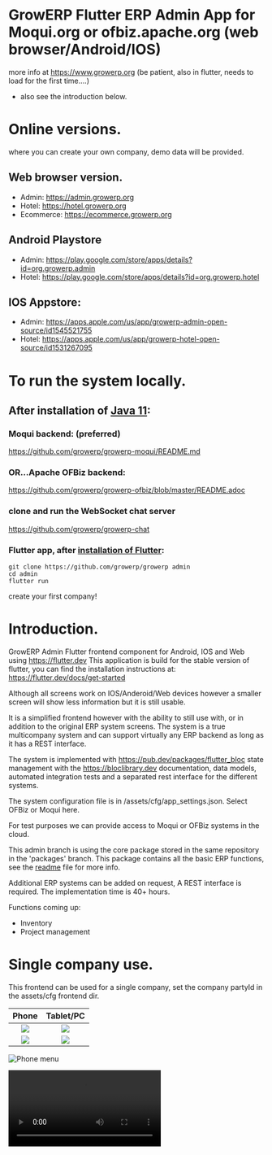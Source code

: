 # GrowERP Flutter ERP Admin App for Moqui.org or ofbiz.apache.org (web browser/Android/IOS)

more info at https://www.growerp.org (be patient, also in flutter, needs to load for the first time....)

- also see the introduction below.

# Online versions.
where you can create your own company, demo data will be provided.
## Web browser version.
- Admin: https://admin.growerp.org
- Hotel: https://hotel.growerp.org
- Ecommerce: https://ecommerce.growerp.org

## Android Playstore
- Admin: https://play.google.com/store/apps/details?id=org.growerp.admin
- Hotel: https://play.google.com/store/apps/details?id=org.growerp.hotel

## IOS Appstore:
- Admin: https://apps.apple.com/us/app/growerp-admin-open-source/id1545521755
- Hotel: https://apps.apple.com/us/app/growerp-hotel-open-source/id1531267095

# To run the system locally.
## After installation of [Java 11](https://openjdk.java.net/install/):
  
### Moqui backend: (preferred)
  https://github.com/growerp/growerp-moqui/README.md

### OR...Apache OFBiz backend:
  https://github.com/growerp/growerp-ofbiz/blob/master/README.adoc

### clone and run the WebSocket chat server
  https://github.com/growerp/growerp-chat  

### Flutter app, after [installation of Flutter](https://flutter.dev/docs/get-started/install):
```
git clone https://github.com/growerp/growerp admin
cd admin
flutter run
```
create your first company!

# Introduction.
GrowERP Admin Flutter frontend component for Android, IOS and Web using https://flutter.dev This application is build for the stable version of flutter, you can find the installation instructions at: https://flutter.dev/docs/get-started

Although all screens work on IOS/Anderoid/Web devices however a smaller screen will show less information but it is still usable.

It is a simplified frontend however with the ability to still use with, or in addition to the original ERP system screens.
The system is a true multicompany system and can support virtually any ERP backend as long as it has a REST interface.

The system is implemented with https://pub.dev/packages/flutter_bloc state management with the https://bloclibrary.dev documentation, data models, automated integration tests and a separated rest interface for the different systems. 

The system configuration file is in /assets/cfg/app_settings.json. Select OFBiz or Moqui here.

For test purposes we can provide access to Moqui or OFBiz systems in the cloud.

This admin branch is using the core package stored in the same repository in the 'packages' branch.
This package contains all the basic ERP functions, see the [readme](https://github.com/growerp/growerp/blob/packages/core/README.md) file for more info.

Additional ERP systems can be added on request, A REST interface is required.
The implementation time is 40+ hours.

Functions coming up:
* Inventory
* Project management

# Single company use.

This frontend can be used for a single company, set the company partyId in the assets/cfg frontend dir.


Phone                                                                                         |  Tablet/PC
:--------------------------------------------------------------------------------------------:|:---------------------------------------------------------------------------------------:
![](https://raw.githubusercontent.com/growerp/growerp/master/screenPrints/phoneDashboard.png) | ![](https://raw.githubusercontent.com/growerp/growerp/master/screenPrints/pcDashboard.png)
![](https://raw.githubusercontent.com/growerp/growerp/master/screenPrints/phoneCat.png)       | ![](https://raw.githubusercontent.com/growerp/growerp/master/screenPrints/pcCat.png)

![Phone menu](https://raw.githubusercontent.com/growerp/growerp/master/screenPrints/phoneMenu.png)

![Download here a short movie to show the Adaptive App in action](https://raw.githubusercontent.com/growerp/growerp/master/screenPrints/responsive.mp4)

